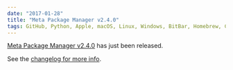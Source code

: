 ```yaml
---
date: "2017-01-28"
title: "Meta Package Manager v2.4.0"
tags: GitHub, Python, Apple, macOS, Linux, Windows, BitBar, Homebrew, Cask, node.js, atom, apm, npm, ruby, gem, pipi, Meta Package Manager
---
```


[Meta Package Manager
v2.4.0](https://pypi.python.org/pypi/meta-package-manager/2.4.0) has just been
released.

See the [changelog for more
info](https://meta-package-manager.readthedocs.io/en/stable/changelog.html).
